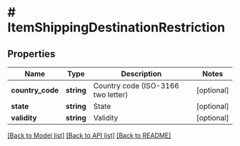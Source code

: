 # # ItemShippingDestinationRestriction

## Properties

Name | Type | Description | Notes
------------ | ------------- | ------------- | -------------
**country_code** | **string** | Country code (ISO-3166 two letter) | [optional]
**state** | **string** | State | [optional]
**validity** | **string** | Validity | [optional]

[[Back to Model list]](../../README.md#models) [[Back to API list]](../../README.md#endpoints) [[Back to README]](../../README.md)
